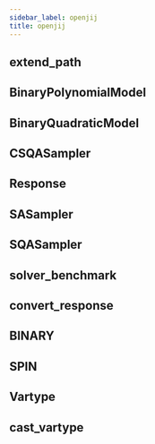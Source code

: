 ```yaml
---
sidebar_label: openjij
title: openjij
---
```


## extend\_path

## BinaryPolynomialModel

## BinaryQuadraticModel

## CSQASampler

## Response

## SASampler

## SQASampler

## solver\_benchmark

## convert\_response

## BINARY

## SPIN

## Vartype

## cast\_vartype

